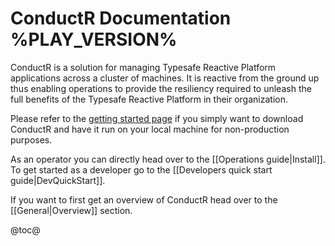 # ConductR Documentation %PLAY_VERSION%

ConductR is a solution for managing Typesafe Reactive Platform applications across a cluster of machines. It is reactive from the ground up thus enabling operations to provide the resiliency required to unleash the full benefits of the Typesafe Reactive Platform in their organization.

Please refer to the [getting started page](https://www.lightbend.com/product/conductr/developer) if you simply want to download ConductR and have it run on your local machine for non-production purposes.

As an operator you can directly head over to the [[Operations guide|Install]]. To get started as a developer go to the [[Developers quick start guide|DevQuickStart]].

If you want to first get an overview of ConductR head over to the [[General|Overview]] section.

@toc@